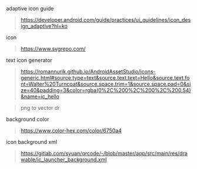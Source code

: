 



adaptive icon guide
> https://developer.android.com/guide/practices/ui_guidelines/icon_design_adaptive?hl=ko

icon
> https://www.svgrepo.com/

text icon generator
> https://romannurik.github.io/AndroidAssetStudio/icons-generic.html#source.type=text&source.text.text=Hello&source.text.font=Walter%20Turncoat&source.space.trim=1&source.space.pad=0&size=40&padding=3&color=rgba(0%2C%200%2C%200%2C%200.54)&name=ic_hello

> png to vector dr

background color
> https://www.color-hex.com/color/6750a4

icon background xml
> https://gitlab.com/syuan/qrcode/-/blob/master/app/src/main/res/drawable/ic_launcher_background.xml


<!--stackedit_data:
eyJoaXN0b3J5IjpbLTE1NzM0OTI5ODldfQ==
-->